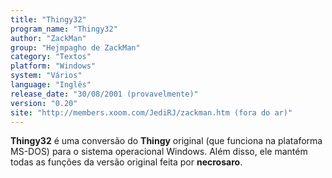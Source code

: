 ```yaml
---
title: "Thingy32"
program_name: "Thingy32"
author: "ZackMan"
group: "Hejmpagho de ZackMan"
category: "Textos"
platform: "Windows"
system: "Vários"
language: "Inglês"
release_date: "30/08/2001 (provavelmente)"
version: "0.20"
site: "http://members.xoom.com/JediRJ/zackman.htm (fora do ar)"
---
```

<b>Thingy32</b> é uma conversão do <b>Thingy</b> original (que funciona na plataforma MS-DOS) para o sistema operacional Windows. Além disso, ele mantém todas as funções da versão original feita por <b>necrosaro</b>.
